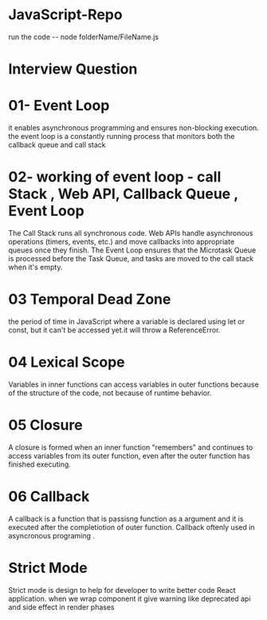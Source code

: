 # JavaScript-Repo
run the code  --  node folderName/FileName.js
# Interview Question

 # 01- Event Loop
  it enables asynchronous programming and ensures non-blocking execution.
 the event loop is a constantly running process that monitors both the callback queue and call stack

# 02- working of event loop  - call Stack , Web API,  Callback Queue , Event Loop
The Call Stack runs all synchronous code.
Web APIs handle asynchronous operations (timers, events, etc.) and move callbacks into appropriate queues once they finish.
The Event Loop ensures that the Microtask Queue is processed before the Task Queue, and tasks are moved to the call stack when it's empty.

# 03 Temporal Dead Zone
the period of time in JavaScript where a variable is declared using let or const, but it can't be accessed yet.it will throw a ReferenceError.

# 04 Lexical Scope
 Variables in inner functions can access variables in outer functions because of the structure of the code, not because of runtime behavior.

 # 05 Closure
 A closure is formed when an inner function "remembers" and continues to access variables from its outer function, even after the outer function has finished executing.

# 06 Callback
A callback is a function that is passisng function as a argument and it is executed after the completiotion of outer function. 
Callback oftenly used in asyncronous programing .

# Strict Mode
Strict mode is design to help for developer to write better code React application.
when we wrap component it give warning like deprecated api and side effect in render phases

#